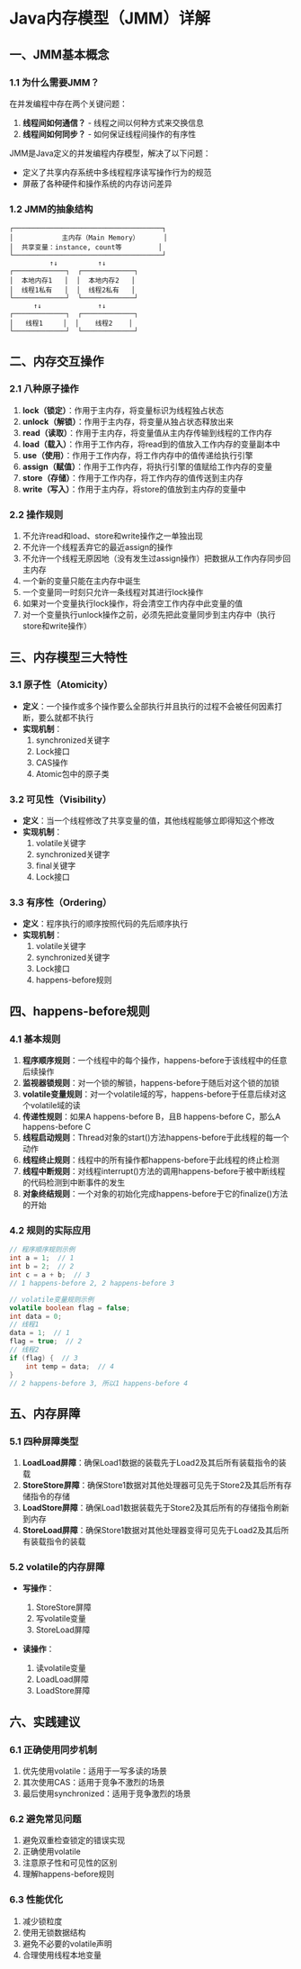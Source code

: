 # Java内存模型（JMM）详解

## 一、JMM基本概念

### 1.1 为什么需要JMM？
在并发编程中存在两个关键问题：
1. **线程间如何通信？** - 线程之间以何种方式来交换信息
2. **线程间如何同步？** - 如何保证线程间操作的有序性

JMM是Java定义的并发编程内存模型，解决了以下问题：
- 定义了共享内存系统中多线程程序读写操作行为的规范
- 屏蔽了各种硬件和操作系统的内存访问差异

### 1.2 JMM的抽象结构
```
┌─────────────────────────────────────┐
│            主内存（Main Memory）      │
│  共享变量：instance, count等         │
└─────────────────────────────────────┘
          ↑↓          ↑↓
┌─────────────┐  ┌─────────────┐
│  本地内存1   │  │  本地内存2   │
│  线程1私有   │  │  线程2私有   │
└─────────────┘  └─────────────┘
      ↑↓              ↑↓
┌─────────────┐  ┌─────────────┐
│   线程1     │  │    线程2    │
└─────────────┘  └─────────────┘
```

## 二、内存交互操作

### 2.1 八种原子操作
1. **lock（锁定）**：作用于主内存，将变量标识为线程独占状态
2. **unlock（解锁）**：作用于主内存，将变量从独占状态释放出来
3. **read（读取）**：作用于主内存，将变量值从主内存传输到线程的工作内存
4. **load（载入）**：作用于工作内存，将read到的值放入工作内存的变量副本中
5. **use（使用）**：作用于工作内存，将工作内存中的值传递给执行引擎
6. **assign（赋值）**：作用于工作内存，将执行引擎的值赋给工作内存的变量
7. **store（存储）**：作用于工作内存，将工作内存的值传送到主内存
8. **write（写入）**：作用于主内存，将store的值放到主内存的变量中

### 2.2 操作规则
1. 不允许read和load、store和write操作之一单独出现
2. 不允许一个线程丢弃它的最近assign的操作
3. 不允许一个线程无原因地（没有发生过assign操作）把数据从工作内存同步回主内存
4. 一个新的变量只能在主内存中诞生
5. 一个变量同一时刻只允许一条线程对其进行lock操作
6. 如果对一个变量执行lock操作，将会清空工作内存中此变量的值
7. 对一个变量执行unlock操作之前，必须先把此变量同步到主内存中（执行store和write操作）

## 三、内存模型三大特性

### 3.1 原子性（Atomicity）
- **定义**：一个操作或多个操作要么全部执行并且执行的过程不会被任何因素打断，要么就都不执行
- **实现机制**：
  1. synchronized关键字
  2. Lock接口
  3. CAS操作
  4. Atomic包中的原子类

### 3.2 可见性（Visibility）
- **定义**：当一个线程修改了共享变量的值，其他线程能够立即得知这个修改
- **实现机制**：
  1. volatile关键字
  2. synchronized关键字
  3. final关键字
  4. Lock接口

### 3.3 有序性（Ordering）
- **定义**：程序执行的顺序按照代码的先后顺序执行
- **实现机制**：
  1. volatile关键字
  2. synchronized关键字
  3. Lock接口
  4. happens-before规则

## 四、happens-before规则

### 4.1 基本规则
1. **程序顺序规则**：一个线程中的每个操作，happens-before于该线程中的任意后续操作
2. **监视器锁规则**：对一个锁的解锁，happens-before于随后对这个锁的加锁
3. **volatile变量规则**：对一个volatile域的写，happens-before于任意后续对这个volatile域的读
4. **传递性规则**：如果A happens-before B，且B happens-before C，那么A happens-before C
5. **线程启动规则**：Thread对象的start()方法happens-before于此线程的每一个动作
6. **线程终止规则**：线程中的所有操作都happens-before于此线程的终止检测
7. **线程中断规则**：对线程interrupt()方法的调用happens-before于被中断线程的代码检测到中断事件的发生
8. **对象终结规则**：一个对象的初始化完成happens-before于它的finalize()方法的开始

### 4.2 规则的实际应用
```java
// 程序顺序规则示例
int a = 1;  // 1
int b = 2;  // 2
int c = a + b;  // 3
// 1 happens-before 2, 2 happens-before 3

// volatile变量规则示例
volatile boolean flag = false;
int data = 0;
// 线程1
data = 1;  // 1
flag = true;  // 2
// 线程2
if (flag) {  // 3
    int temp = data;  // 4
}
// 2 happens-before 3, 所以1 happens-before 4
```

## 五、内存屏障

### 5.1 四种屏障类型
1. **LoadLoad屏障**：确保Load1数据的装载先于Load2及其后所有装载指令的装载
2. **StoreStore屏障**：确保Store1数据对其他处理器可见先于Store2及其后所有存储指令的存储
3. **LoadStore屏障**：确保Load1数据装载先于Store2及其后所有的存储指令刷新到内存
4. **StoreLoad屏障**：确保Store1数据对其他处理器变得可见先于Load2及其后所有装载指令的装载

### 5.2 volatile的内存屏障
- **写操作**：
  1. StoreStore屏障
  2. 写volatile变量
  3. StoreLoad屏障

- **读操作**：
  1. 读volatile变量
  2. LoadLoad屏障
  3. LoadStore屏障

## 六、实践建议

### 6.1 正确使用同步机制
1. 优先使用volatile：适用于一写多读的场景
2. 其次使用CAS：适用于竞争不激烈的场景
3. 最后使用synchronized：适用于竞争激烈的场景

### 6.2 避免常见问题
1. 避免双重检查锁定的错误实现
2. 正确使用volatile
3. 注意原子性和可见性的区别
4. 理解happens-before规则

### 6.3 性能优化
1. 减少锁粒度
2. 使用无锁数据结构
3. 避免不必要的volatile声明
4. 合理使用线程本地变量
